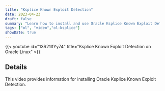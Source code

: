 ```yaml
---
title: "Ksplice Known Exploit Detection"
date: 2023-04-23
draft: false
summary: "Learn how to install and use Oracle Ksplice Known Exploit Detection on Oracle Linux."
tags: ["ol", "video","ol-ksplice"]
showDate: true
---
```


{{< youtube id="13R21lfYy74" title="Ksplice Known Exploit Detection on Oracle Linux" >}}

## Details

This video provides information for installing Oracle Ksplice Known Exploit Detection.
